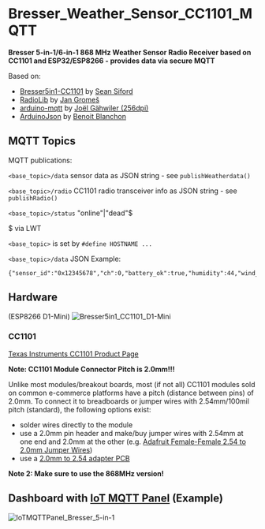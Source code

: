 # Bresser_Weather_Sensor_CC1101_MQTT

**Bresser 5-in-1/6-in-1 868 MHz Weather Sensor Radio Receiver based on CC1101 and ESP32/ESP8266 - provides data via secure MQTT**

Based on:
- [Bresser5in1-CC1101](https://github.com/seaniefs/Bresser5in1-CC1101) by [Sean Siford](https://github.com/seaniefs)
- [RadioLib](https://github.com/jgromes/RadioLib) by [Jan Gromeš](https://github.com/jgromes)
- [arduino-mqtt](https://github.com/256dpi/arduino-mqtt) by [Joël Gähwiler (256dpi)](https://github.com/256dpi)
- [ArduinoJson](https://arduinojson.org) by [Benoit Blanchon](https://github.com/bblanchon) 


## MQTT Topics

MQTT publications:

`<base_topic>/data`    sensor data as JSON string - see `publishWeatherdata()`
     
`<base_topic>/radio`   CC1101 radio transceiver info as JSON string - see `publishRadio()`
     
`<base_topic>/status`  "online"|"dead"$

$ via LWT

`<base_topic>` is set by `#define HOSTNAME ...`

`<base_topic>/data` JSON Example:
```
{"sensor_id":"0x12345678","ch":0,"battery_ok":true,"humidity":44,"wind_gust":1.2,"wind_avg":1.2,"wind_dir":150,"rain":146}
```

## Hardware 

(ESP8266 D1-Mini)
![Bresser5in1_CC1101_D1-Mini](https://user-images.githubusercontent.com/83612361/158458191-b5cabad3-3515-45d0-98e3-94b0fa13b8ef.jpg)

### CC1101

[Texas Instruments CC1101 Product Page](https://www.ti.com/product/CC1101)

**Note: CC1101 Module Connector Pitch is 2.0mm!!!**

Unlike most modules/breakout boards, most (if not all) CC1101 modules sold on common e-commerce platforms have a pitch (distance between pins) of 2.0mm. To connect it to breadboards or jumper wires with 2.54mm/100mil pitch (standard), the following options exist:

* solder wires directly to the module
* use a 2.0mm pin header and make/buy jumper wires with 2.54mm at one end and 2.0mm at the other (e.g. [Adafruit Female-Female 2.54 to 2.0mm Jumper Wires](https://www.adafruit.com/product/1919))
* use a [2.0mm to 2.54 adapter PCB](https://www.amazon.de/Lazmin-1-27MM-2-54MM-Adapter-Platten-Brett-drahtlose-default/dp/B07V873N52)

**Note 2: Make sure to use the 868MHz version!**

## Dashboard with [IoT MQTT Panel](https://snrlab.in/iot/iot-mqtt-panel-user-guide) (Example)
![IoTMQTTPanel_Bresser_5-in-1](https://user-images.githubusercontent.com/83612361/158457786-516467f9-2eec-4726-a9bd-36e9dc9eec5c.png)

